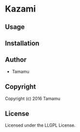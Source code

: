# Kazami

## Usage

## Installation

## Author

* Tamamu

## Copyright

Copyright (c) 2016 Tamamu

## License

Licensed under the LLGPL License.
